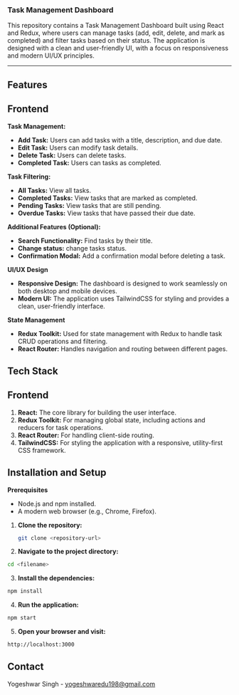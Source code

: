 ### Task Management Dashboard

This repository contains a Task Management Dashboard built using React and Redux, where users can manage tasks (add, edit, delete, and mark as completed) and filter tasks based on their status. The application is designed with a clean and user-friendly UI, with a focus on responsiveness and modern UI/UX principles.

---

## Features

## Frontend

**Task Management:**

- **Add Task:** Users can add tasks with a title, description, and due date.
- **Edit Task:** Users can modify task details.
- **Delete Task:** Users can delete tasks.
- **Completed Task:** Users can tasks as completed.

**Task Filtering:**

- **All Tasks:** View all tasks.
- **Completed Tasks:** View tasks that are marked as completed.
- **Pending Tasks:** View tasks that are still pending.
- **Overdue Tasks:** View tasks that have passed their due date.

**Additional Features (Optional):**

- **Search Functionality:** Find tasks by their title.
- **Change status:** change tasks status.
- **Confirmation Modal:** Add a confirmation modal before deleting a task.

**UI/UX Design**

- **Responsive Design:** The dashboard is designed to work seamlessly on both desktop and mobile devices.
- **Modern UI:** The application uses TailwindCSS for styling and provides a clean, user-friendly interface.

**State Management**

- **Redux Toolkit:** Used for state management with Redux to handle task CRUD operations and filtering.
- **React Router:** Handles navigation and routing between different pages.

## Tech Stack

## Frontend

1. **React:** The core library for building the user interface.
2. **Redux Toolkit:** For managing global state, including actions and reducers for task operations.
3. **React Router:** For handling client-side routing.
4. **TailwindCSS:** For styling the application with a responsive, utility-first CSS framework.

## Installation and Setup

**Prerequisites**

- Node.js and npm installed.
- A modern web browser (e.g., Chrome, Firefox).

1. **Clone the repository:**
   ```bash
   git clone <repository-url>
   ```

2. **Navigate to the project directory:**
```bash
cd <filename>
```

3. **Install the dependencies:**
```bash
npm install
```
4. **Run the application:**
```bash
npm start
```
5. **Open your browser and visit:**
```bash
http://localhost:3000
```
  
## Contact
Yogeshwar Singh - yogeshwaredu198@gmail.com
